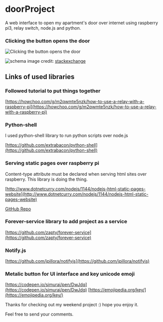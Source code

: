 # doorProject
A web interface to open my apartment's door over internet using raspberry pi3, relay switch, node.js and python.

### Clicking the button opens the door

![Clicking the button opens the door](https://image.prntscr.com/image/UbVwEHqyTumI_3YrIq1Gow.png)

![schema](https://i.stack.imgur.com/cjDmA.png) 
image credit: [stackexchange](https://raspberrypi.stackexchange.com/questions/74570/controlling-switches-from-both-raspberry-pi-relay-manual-home-automation)

## Links of used libraries 


### Followed tutorial to put things together

[https://howchoo.com/g/m2qwmte5nzk/how-to-use-a-relay-with-a-raspberry-pi](https://howchoo.com/g/m2qwmte5nzk/how-to-use-a-relay-with-a-raspberry-pi)


### Python-shell

I used python-shell library to run python scripts over node.js

[https://github.com/extrabacon/python-shell](https://github.com/extrabacon/python-shell)


### Serving static pages over raspberry pi

Content-type attribute must be declared when serving html sites over raspberry.
This library is doing the thing.

[http://www.dotnetcurry.com/nodejs/1144/nodejs-html-static-pages-website](http://www.dotnetcurry.com/nodejs/1144/nodejs-html-static-pages-website)

[GitHub Repo](https://github.com/dotnetcurry/node.js-html-static-content)


### Forever-service library to add project as a service

[https://github.com/zapty/forever-service](https://github.com/zapty/forever-service)


### Notify.js

[https://github.com/jpillora/notifyjs](https://github.com/jpillora/notifyjs)


### Metalic button for UI interface and key unicode emoji

[https://codepen.io/simurai/pen/DwJdq](https://codepen.io/simurai/pen/DwJdq)
[https://emojipedia.org/key/](https://emojipedia.org/key/)

Thanks for checking out my weekend project :) hope you enjoy it.

Feel free to send your comments.
